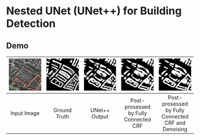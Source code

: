 # Nested UNet (UNet++) for Building Detection

## Demo

| <img src="img/val_img.png" alt="val_img" width="400px"> | <img src="img/val_label.png" alt="val_label" width="400px"> | <img src="img/output.png" alt="output" width="400px"> | <img src="img/CRF.png" alt="CRF" width="400px"> | <img src="img/denoised.png" alt="denoised" width="400px"> |
|:-------------------------------:|:-----------------------------:|:-----------------------------:|:-----------------------------:|:-----------------------------:|
| Input Image | Ground Truth | UNet++ Output | Post-prosessed by Fully Connected CRF |  Post-prosessed by Fully Connected CRF and Denoising |

<style>
table:nth-of-type(1) {
    display:table;
    width:100%;
    table-layout: fixed;
}
</style>
